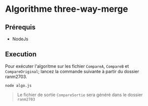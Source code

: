 # Algorithme three-way-merge

## Prérequis

- NodeJs

## Execution
Pour exécuter l'algoritme sur les fichier `CompareA`, `CompareB` et `CompareOriginal`; lancez la commande suivante à partir du dossier ranm2703.

```
node algo.js
```
> Le fichier de sortie `CompareSortie` sera généré dans le dossier `ranm2703`